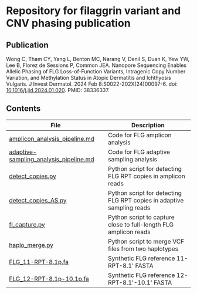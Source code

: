 # Repository for filaggrin variant and CNV phasing publication

## Publication
Wong C, Tham CY, Yang L, Benton MC, Narang V, Denil S, Duan K, Yew YW, Lee B, Florez de Sessions P, Common JEA. Nanopore Sequencing Enables Allelic Phasing of FLG Loss-of-Function Variants, Intragenic Copy Number Variation, and Methylation Status in Atopic Dermatitis and Ichthyosis Vulgaris. J Invest Dermatol. 2024 Feb 8:S0022-202X(24)00097-6. doi: [10.1016/j.jid.2024.01.020](https://doi.org/10.1016/j.jid.2024.01.020). PMID: 38336337.

## Contents
| File | Description |
| --- | --- |
| [amplicon_analysis_pipeline.md](./scripts/amplicon_analysis_pipeline.md) | Code for FLG amplicon analysis |
| [adaptive-sampling_analysis_pipeline.md](./scripts/adaptive-sampling_analysis_pipeline.md) | Code for FLG adaptive sampling analysis |
| [detect_copies.py](./scripts/detect_copies.py) | Python script for detecting FLG RPT copies in amplicon reads |
| [detect_copies_AS.py](./scripts/detect_copies_AS.py) | Python script for detecting FLG RPT copies in adaptive sampling reads|
| [fl_capture.py](./scripts/fl_capture.py) | Python script to capture close to full-length FLG amplicon reads |
| [haplo_merge.py](./scripts/haplo_merge.py) | Python script to merge VCF files from two haplotypes |
| [FLG_11-RPT-8.1p.fa](./scripts/FLG_11-RPT-8.1p.fa) | Synthetic FLG reference 11-RPT-8.1' FASTA |
| [FLG_12-RPT-8.1p-10.1p.fa](./scripts/FLG_12-RPT-8.1p-10.1p.fa) | Synthetic FLG reference 12-RPT-8.1'-10.1' FASTA |
